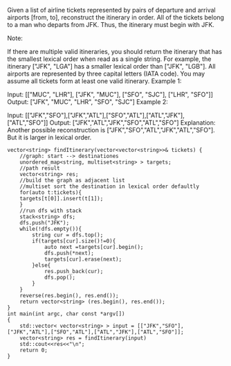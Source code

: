 Given a list of airline tickets represented by pairs of departure and arrival airports [from, to], reconstruct the itinerary in order. All of the tickets belong to a man who departs from JFK. Thus, the itinerary must begin with JFK.

Note:

If there are multiple valid itineraries, you should return the itinerary that has the smallest lexical order when read as a single string. For example, the itinerary ["JFK", "LGA"] has a smaller lexical order than ["JFK", "LGB"].
All airports are represented by three capital letters (IATA code).
You may assume all tickets form at least one valid itinerary.
Example 1:

Input: [["MUC", "LHR"], ["JFK", "MUC"], ["SFO", "SJC"], ["LHR", "SFO"]]
Output: ["JFK", "MUC", "LHR", "SFO", "SJC"]
Example 2:

Input: [["JFK","SFO"],["JFK","ATL"],["SFO","ATL"],["ATL","JFK"],["ATL","SFO"]]
Output: ["JFK","ATL","JFK","SFO","ATL","SFO"]
Explanation: Another possible reconstruction is ["JFK","SFO","ATL","JFK","ATL","SFO"].
             But it is larger in lexical order.
```         
vector<string> findItinerary(vector<vector<string>>& tickets) {
	//graph: start --> destinationes
	unordered_map<string, multiset<string> > targets;
    //path result
    vector<string> res;
    //build the graph as adjacent list
    //multiset sort the destination in lexical order defaultly
    for(auto t:tickets){
    targets[t[0]].insert(t[1]);
    }             
    //run dfs with stack
    stack<string> dfs;
    dfs.push("JFK");
    while(!dfs.empty()){
    	string cur = dfs.top();
    	if(targets[cur].size()!=0){
    		auto next =targets[cur].begin();
            dfs.push(*next);
            targets[cur].erase(next);
        }else{
        	res.push_back(cur);
            dfs.pop();
        }
    }
    reverse(res.begin(), res.end());
    return vector<string> (res.begin(), res.end());
}
int main(int argc, char const *argv[])
{
	std::vector< vector<string> > input = [["JFK","SFO"],["JFK","ATL"],["SFO","ATL"],["ATL","JFK"],["ATL","SFO"]];
	vector<string> res = findItinerary(input)
	std::cout<<res<<"\n";
	return 0;
}
```